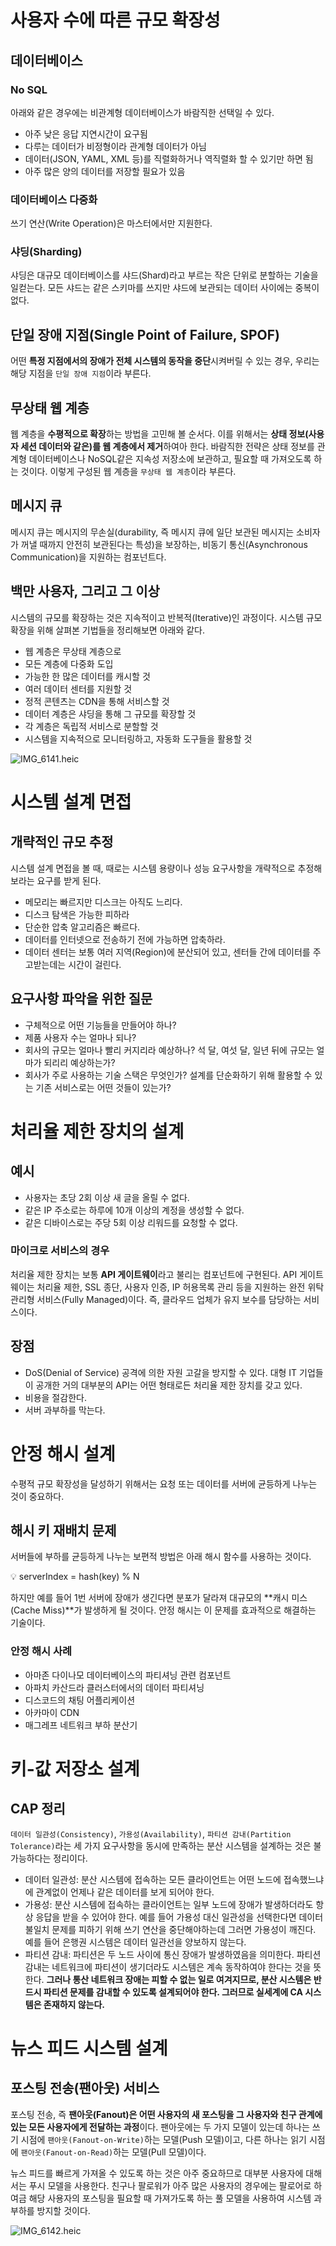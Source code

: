# 사용자 수에 따른 규모 확장성

## 데이터베이스

### No SQL

아래와 같은 경우에는 비관계형 데이터베이스가 바람직한 선택일 수 있다.

- 아주 낮은 응답 지연시간이 요구됨
- 다루는 데이터가 비정형이라 관계형 데이터가 아님
- 데이터(JSON, YAML, XML 등)를 직렬화하거나 역직렬화 할 수 있기만 하면 됨
- 아주 많은 양의 데이터를 저장할 필요가 있음

### 데이터베이스 다중화

쓰기 연산(Write Operation)은 마스터에서만 지원한다.

### 샤딩(Sharding)

샤딩은 대규모 데이터베이스를 샤드(Shard)라고 부르는 작은 단위로 분할하는 기술을 일컫는다. 모든 샤드는 같은 스키마를 쓰지만 샤드에 보관되는 데이터 사이에는 중복이 없다.

## 단일 장애 지점(Single Point of Failure, SPOF)

어떤 **특정 지점에서의 장애가 전체 시스템의 동작을 중단**시켜버릴 수 있는 경우, 우리는 해당 지점을 `단일 장애 지점`이라 부른다.

## 무상태 웹 계층

웹 계층을 **수평적으로 확장**하는 방법을 고민해 볼 순서다. 이를 위해서는 **상태 정보(사용자 세션 데이터와 같은)를 웹 계층에서 제거**하여아 한다. 바람직한 전략은 상태 정보를 관계형 데이터베이스나 NoSQL같은 지속성 저장소에 보관하고, 필요할 때 가져오도록 하는 것이다. 이렇게 구성된 웹 계층을 `무상태 웹 계층`이라 부른다.

## 메시지 큐

메시지 큐는 메시지의 무손실(durability, 즉 메시지 큐에 일단 보관된 메시지는 소비자가 꺼낼 때까지 안전히 보관된다는 특성)을 보장하는, 비동기 통신(Asynchronous Communication)을 지원하는 컴포넌트다.

## 백만 사용자, 그리고 그 이상

시스템의 규모를 확장하는 것은 지속적이고 반복적(Iterative)인 과정이다. 시스템 규모 확장을 위해 살펴본 기법들을 정리해보면 아래와 같다.

- 웹 계층은 무상태 계층으로
- 모든 계층에 다중화 도입
- 가능한 한 많은 데이터를 캐시할 것
- 여러 데이터 센터를 지원할 것
- 정적 콘텐츠는 CDN을 통해 서비스할 것
- 데이터 계층은 샤딩을 통해 그 규모를 확장할 것
- 각 계층은 독립적 서비스로 분할할 것
- 시스템을 지속적으로 모니터링하고, 자동화 도구들을 활용할 것

![IMG_6141.heic](BigSystem/IMG_6141.heic)

# 시스템 설계 면접

## 개략적인 규모 추정

시스템 설계 면접을 볼 때, 때로는 시스템 용량이나 성능 요구사항을 개략적으로 추정해 보라는 요구를 받게 된다.

- 메모리는 빠르지만 디스크는 아직도 느리다.
- 디스크 탐색은 가능한 피하라
- 단순한 압축 알고리즘은 빠르다.
- 데이터를 인터넷으로 전송하기 전에 가능하면 압축하라.
- 데이터 센터는 보통 여러 지역(Region)에 분산되어 있고, 센터들 간에 데이터를 주고받는데는 시간이 걸린다.

## 요구사항 파악을 위한 질문

- 구체적으로 어떤 기능들을 만들어야 하나?
- 제품 사용자 수는 얼마나 되나?
- 회사의 규모는 얼마나 빨리 커지리라 예상하나? 석 달, 여섯 달, 일년 뒤에 규모는 얼마가 되리리 예상하는가?
- 회사가 주로 사용하는 기술 스택은 무엇인가? 설계를 단순화하기 위해 활용할 수 있는 기존 서비스로는 어떤 것들이 있는가?

# 처리율 제한 장치의 설계

## 예시

- 사용자는 초당 2회 이상 새 글을 올릴 수 없다.
- 같은 IP 주소로는 하루에 10개 이상의 계정을 생성할 수 없다.
- 같은 디바이스로는 주당 5회 이상 리워드를 요청할 수 없다.

### 마이크로 서비스의 경우

처리율 제한 장치는 보통 **API 게이트웨이**라고 불리는 컴포넌트에 구현된다. API 게이트웨이는 처리율 제한, SSL 종단, 사용자 인증, IP 허용목록 관리 등을 지원하는 완전 위탁관리형 서비스(Fully Managed)이다. 즉, 클라우드 업체가 유지 보수를 담당하는 서비스이다.

## 장점

- DoS(Denial of Service) 공격에 의한 자원 고갈을 방지할 수 있다. 대형 IT 기업들이 공개한 거의 대부분의 API는 어떤 형태로든 처리율 제한 장치를 갖고 있다.
- 비용을 절감한다.
- 서버 과부하를 막는다.

# 안정 해시 설계

수평적 규모 확장성을 달성하기 위해서는 요청 또는 데이터를 서버에 균등하게 나누는 것이 중요하다.

## 해시 키 재배치 문제

서버들에 부하를 균등하게 나누는 보편적 방법은 아래 해시 함수를 사용하는 것이다.

<aside>
💡 serverIndex = hash(key) % N

</aside>

하지만 예를 들어 1번 서버에 장애가 생긴다면 분포가 달라져 대규모의 **캐시 미스(Cache Miss)**가 발생하게 될 것이다. 안정 해시는 이 문제를 효과적으로 해결하는 기술이다.

### 안정 해시 사례

- 아마존 다이나모 데이터베이스의 파티셔닝 관련 컴포넌트
- 아파치 카산드라 클러스터에서의 데이터 파티셔닝
- 디스코드의 채팅 어플리케이션
- 아카마이 CDN
- 매그레프 네트워크 부하 분산기

# 키-값 저장소 설계

## CAP 정리

`데이터 일관성(Consistency)`, `가용성(Availability)`, `파티션 감내(Partition Tolerance)`라는 세 가지 요구사항을 동시에 만족하는 분산 시스템을 설계하는 것은 불가능하다는 정리이다.

- 데이터 일관성: 분산 시스템에 접속하는 모든 클라이언트는 어떤 노드에 접속했느냐에 관계없이 언제나 같은 데이터를 보게 되어야 한다.
- 가용성: 분산 시스템에 접속하는 클라이언트는 일부 노드에 장애가 발생하더라도 항상 응답을 받을 수 있어야 한다. 예를 들어 가용성 대신 일관성을 선택한다면 데이터 불일치 문제를 피하기 위해 쓰기 연산을 중단해야하는데 그러면 가용성이 깨진다. 예를 들어 은행권 시스템은 데이터 일관선을 양보하지 않는다.
- 파티션 감내: 파티션은 두 노드 사이에 통신 장애가 발생하였음을 의미한다. 파티션 감내는 네트워크에 파티션이 생기더라도 시스템은 계속 동작하여야 한다는 것을 뜻한다. **그러나 통산 네트워크 장애는 피할 수 없는 일로 여겨지므로, 분산 시스템은 반드시 파티션 문제를 감내할 수 있도록 설계되어야 한다. 그러므로 실세계에 CA 시스템은 존재하지 않는다.**

# 뉴스 피드 시스템 설계

## 포스팅 전송(팬아웃) 서비스

포스팅 전송, 즉 **팬아웃(Fanout)은 어떤 사용자의 새 포스팅을 그 사용자와 친구 관계에 있는 모든 사용자에게 전달하는 과정**이다. 팬아웃에는 두 가지 모델이 있는데 하나는 쓰기 시점에 `팬아웃(Fanout-on-Write)`하는 모델(Push 모델)이고, 다른 하나는 읽기 시점에 `팬아웃(Fanout-on-Read)`하는 모델(Pull 모델)이다.

뉴스 피드를 빠르게 가져올 수 있도록 하는 것은 아주 중요하므로 대부분 사용자에 대해서는 푸시 모델을 사용한다. 친구나 팔로워가 아주 많은 사용자의 경우에는 팔로어로 하여금 해당 사용자의 포스팅을 필요할 때 가져가도록 하는 풀 모델을 사용하여 시스템 과부하를 방지할 것이다.

![IMG_6142.heic](BigSystem/IMG_6142.heic)
